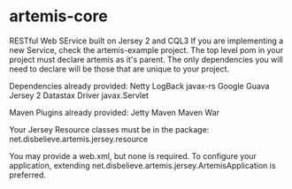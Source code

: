 artemis-core
==========

RESTful Web SErvice built on Jersey 2 and CQL3
If you are implementing a new Service, check the artemis-example project. The top level pom in your project must declare artemis as
it's parent. The only dependencies you will need to declare will be those that are unique to your project.  

Dependencies already provided:
Netty
LogBack
javax-rs
Google Guava
Jersey 2
Datastax Driver
javax.Servlet

Maven Plugins already provided:
Jetty Maven
Maven War

Your Jersey Resource classes must be in the package:
net.disbelieve.artemis.jersey.resource

You may provide a web.xml, but none is required. To configure your application, extending net.disbelieve.artemis.jersey.ArtemisApplication
is preferred.
